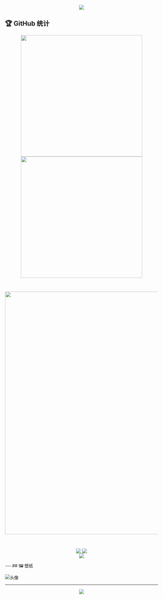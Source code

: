<div id="title" align=center>



</div>

<p align="center">
<img src="https://capsule-render.vercel.app/api?type=waving&color=timeGradient&height=300&&section=header&text=Hello%20Friend!&fontSize=90&fontAlign=50&fontAlignY=30&desc=我是%20lansonsam!&descAlign=50&descSize=30&descAlignY=60&animation=twinkling" />
</p>


## 🏆 GitHub 统计

<p align="center">
<img align="center" width="400" src="https://github-readme-stats.vercel.app/api?username=Xiaokang2022&theme=transparent&show_icons=true&hide_border=true&show=reviews&hide_title=true&hide=contribs&number_format=long" />
<img align="center" width="400" src="https://streak-stats.demolab.com?user=Xiaokang2022&theme=transparent&hide_border=true" />
</p>
<br/>
<p align="center">
<img width="800" src="https://github-readme-activity-graph.vercel.app/graph?username=Xiaokang2022&theme=github-compact&hide_border=true&area=true&custom_title=贡献图" />
</p>
<br/>
<p align="center">
<img align="center" src="https://github-readme-stats.vercel.app/api/wakatime?username=Xiaokang2022&theme=transparent&hide_border=true&layout=compact&langs_count=22" />
<img align="center" src="https://github-readme-stats.vercel.app/api/top-langs/?username=Xiaokang2022&theme=transparent&hide_border=true&layout=donut-vertical&langs_count=6" />
<br/>
<img align="center" src="https://go-skill-icons.vercel.app/api/icons?i=py,c,cpp,cs,java,html,css,js,ts,md,latex,mermaid,sqlite,matlab">
</p>
---
## 🖼️ 壁纸

![头像](https://img.lansonsam.com/wallhaven-5gvpg7_1920x1080.png)

---

<p align="center">
<img src="https://capsule-render.vercel.app/api?type=waving&color=timeGradient&height=300&&section=footer&text=再见&fontSize=90&fontAlign=50&fontAlignY=70&desc=希望你的程序没有Bug!&descAlign=50&descSize=30&descAlignY=40&animation=twinkling" />
</p>

[github-sub-title:img]: https://readme-typing-svg.herokuapp.com?font=Segoe+Script&center=true&lines=lansonsam.
